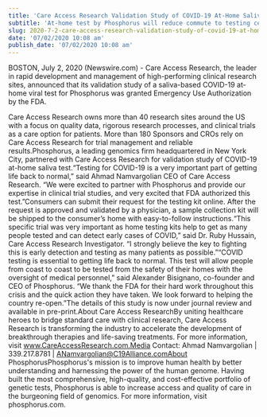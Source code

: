 ```yaml
---
title: 'Care Access Research Validation Study of COVID-19 At-Home Saliva Test by Phosphorus is Granted EUA by FDA'
subtitle: 'At-home test by Phosphorus will reduce commute to testing centers and help companies conduct tests for their employees.'
slug: 2020-7-2-care-access-research-validation-study-of-covid-19-at-home-saliva-test-by-phosphorus-is-granted-eua-by-fda
date: '07/02/2020 10:08 am'
publish_date: '07/02/2020 10:08 am'
---
```


BOSTON, July 2, 2020 (Newswire.com) - Care Access Research, the leader in rapid development and management of high-performing clinical research sites, announced that its validation study of a saliva-based COVID-19 at-home viral test for Phosphorus was granted Emergency Use Authorization by the FDA.

Care Access Research owns more than 40 research sites around the US with a focus on quality data, rigorous research processes, and clinical trials as a care option for patients. More than 180 Sponsors and CROs rely on Care Access Research for trial management and reliable results.Phosphorus, a leading genomics firm headquartered in New York City, partnered with Care Access Research for validation study of COVID-19 at-home saliva test.“Testing for COVID-19 is a very important part of getting life back to normal,” said Ahmad Namvargolian CEO of Care Access Research. “We were excited to partner with Phosphorus and provide our expertise in clinical trial studies, and very excited that FDA authorized this test.”Consumers can submit their request for the testing kit online. After the request is approved and validated by a physician, a sample collection kit will be shipped to the consumer’s home with easy-to-follow instructions.“This specific trial was very important as home testing kits help to get as many people tested and can detect early cases of COVID,” said Dr. Ruby Hussain, Care Access Research Investigator. “I strongly believe the key to fighting this is early detection and testing as many patients as possible.”“COVID testing is essential to getting life back to normal. This test will allow people from coast to coast to be tested from the safety of their homes with the oversight of medical personnel,” said Alexander Bisignano, co-founder and CEO of Phosphorus. “We thank the FDA for their hard work throughout this crisis and the quick action they have taken. We look forward to helping the country re-open.”The details of this study is now under journal review and available in pre-print.About Care Access ResearchBy uniting healthcare heroes to bridge standard care with clinical research, Care Access Research is transforming the industry to accelerate the development of breakthrough therapies and life-saving treatments. For more information, visit www.CareAccessResearch.com.Media Contact: Ahmad Namvargolian | 339.217.8781 | ANamvargolian@C19Alliance.comAbout PhosphorusPhosphorus's mission is to improve human health by better understanding and harnessing the power of the human genome. Having built the most comprehensive, high-quality, and cost-effective portfolio of genetic tests, Phosphorus is able to increase access and quality of care in the burgeoning field of genomics. For more information, visit phosphorus.com.